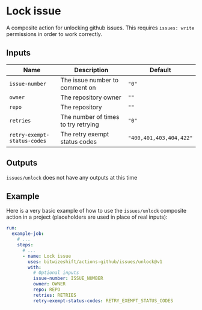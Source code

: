 # Lock issue

<!-- These docs are generated by a tool -->

A composite action for unlocking github issues.
This requires `issues: write` permissions in order to work correctly.

## Inputs

| Name | Description | Default |
|------|-------------|---------|
| `issue-number` | The issue number to comment on | `"0"` |
| `owner` | The repository owner | `""` |
| `repo` | The repository | `""` |
| `retries` | The number of times to try retrying | `"0"` |
| `retry-exempt-status-codes` | The retry exempt status codes | `"400,401,403,404,422"` |

## Outputs

`issues/unlock` does not have any outputs at this time

## Example

Here is a very basic example of how to use the `issues/unlock` composite action
in a project (placeholders are used in place of real inputs):

```yaml
run:
  example-job:
    # ... 
    steps:
      # ... 
      - name: Lock issue
        uses: bitwizeshift/actions-github/issues/unlock@v1
        with:
          # Optional inputs
          issue-number: ISSUE_NUMBER
          owner: OWNER
          repo: REPO
          retries: RETRIES
          retry-exempt-status-codes: RETRY_EXEMPT_STATUS_CODES
```
